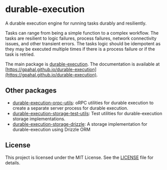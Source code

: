 # durable-execution

A durable execution engine for running tasks durably and resiliently.

Tasks can range from being a simple function to a complex workflow. The tasks are resilient to
logic failures, process failures, network connectivity issues, and other transient errors. The
tasks logic should be idempotent as they may be executed multiple times if there is a process
failure or if the task is retried.

The main package is [durable-execution](durable-execution). The documentation is available at
[https://gpahal.github.io/durable-execution](https://gpahal.github.io/durable-execution).

## Other packages

- [durable-execution-orpc-utils](durable-execution-orpc-utils): oRPC utilities for durable
  execution to create a separate server process for durable execution.
- [durable-execution-storage-test-utils](durable-execution-storage-test-utils): Test utilities for
  durable-execution storage implementations.
- [durable-execution-storage-drizzle](durable-execution-storage-drizzle): A storage implementation for
  durable-execution using Drizzle ORM

## License

This project is licensed under the MIT License. See the
[LICENSE](https://github.com/gpahal/durable-execution/blob/main/LICENSE) file for details.
